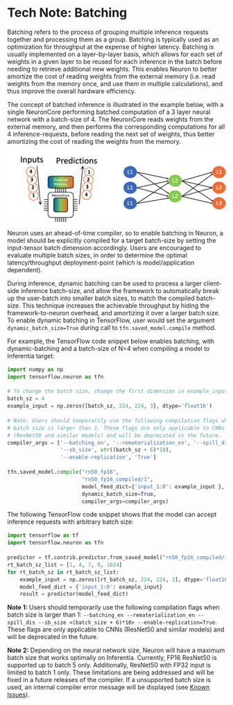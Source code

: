 # Tech Note: Batching

Batching refers to the process of grouping multiple inference requests together and processing them as a group. Batching is typically used as an optimization for throughput at the expense of higher latency. Batching is usually implemented on a layer-by-layer basis, which allows for each set of weights in a given layer to be reused for each inference in the batch before needing to retrieve additional new weights. This enables Neuron to better amortize the cost of reading weights from the external memory (i.e. read weights from the memory once, and use them in multiple calculations), and thus improve the overall hardware efficiency.

The concept of batched inference is illustrated in the example below, with a single NeuronCore performing batched computation of a 3 layer neural network with a batch-size of 4. The NeuronCore reads weights from the external memory, and then performs the corresponding computations for all 4 inference-requests, before reading the next set of weights, thus better amortizing the cost of reading the weights from the memory.

![Image:](./images/NeuronCoreBatching.png)


Neuron uses an ahead-of-time compiler, so to enable batching in Neuron, a model should be explicitly compiled for a target batch-size by setting the input-tensor batch dimension accordingly. Users are encouraged to evaluate multiple batch sizes, in order to determine the optimal latency/throughput deployment-point (which is model/application dependent).

During inference, dynamic batching can be used to process a larger client-side inference batch-size, and allow the framework to automatically break up the user-batch into smaller batch sizes, to match the compiled batch-size. This technique increases the achievable throughput by hiding the framework-to-neuron overhead, and amortizing it over a larger batch size. To enable dynamic batching in TensorFlow, user would set the argument `dynamic_batch_size=True` during call to `tfn.saved_model.compile` method.

For example, the TensorFlow code snippet below enables batching, with dynamic-batching and a batch-size of N=4 when compiling a model to Inferentia target:

```python
import numpy as np
import tensorflow.neuron as tfn

# To change the batch size, change the first dimension in example_input
batch_sz = 4
example_input = np.zeros([batch_sz, 224, 224, 3], dtype='float16')

# Note: Users should temporarily use the following compilation flags when
# batch size is larger than 1. These flags are only applicable to CNNs
# (ResNet50 and similar models) and will be deprecated in the future.
compiler_args = ['--batching_en', '--rematerialization_en', '--spill_dis',
                 '--sb_size', str((batch_sz + 6)*10),
                 '--enable-replication', 'True']

tfn.saved_model.compile("rn50_fp16",
                        "rn50_fp16_compiled/1",
                        model_feed_dict={'input_1:0': example_input },
                        dynamic_batch_size=True,
                        compiler_args=compiler_args)
```

The following TensorFlow code snippet shows that the model can accept inference requests with arbitrary batch size:

```python
import tensorflow as tf
import tensorflow.neuron as tfn

predictor = tf.contrib.predictor.from_saved_model("rn50_fp16_compiled/1")
rt_batch_sz_list = [1, 4, 7, 8, 1024]
for rt_batch_sz in rt_batch_sz_list:
    example_input = np.zeros([rt_batch_sz, 224, 224, 3], dtype='float16')
    model_feed_dict = {'input_1:0': example_input}
    result = predictor(model_feed_dict)
```

**Note 1:** Users should temporarily use the following compilation flags when batch size is larger than 1: `--batching_en --rematerialization_en --spill_dis --sb_size <(batch_size + 6)*10> --enable-replication=True`. These flags are only applicable to CNNs (ResNet50 and similar models) and will be deprecated in the future.

**Note 2:** Depending on the neural network size, Neuron will have a maximum batch size that works optimally on Inferentia. Currently, FP16 ResNet50 is supported up to batch 5 only. Additionally, ResNet50 with FP32 input is limited to batch 1 only. These limitations are being addressed and will be fixed in a future releases of the compiler.  If a unsupported batch size is used, an internal compiler error message will be displayed (see [Known Issues](./performance-turning.md#known-issues)).
